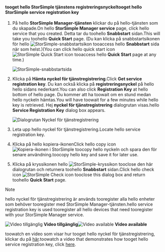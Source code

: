 <!--author=alkohli last changed: 9/17/15-->

#### <a name="tooget-hello-storsimple-service-registration-key"></a><span data-ttu-id="10611-101">tooget hello StorSimple tjänstens registreringsnyckel</span><span class="sxs-lookup"><span data-stu-id="10611-101">tooget hello StorSimple service registration key</span></span>
1. <span data-ttu-id="10611-102">På hello **StorSimple Manager-tjänsten** klickar du på hello-tjänsten som du skapade.</span><span class="sxs-lookup"><span data-stu-id="10611-102">On hello **StorSimple Manager service** page, click hello service that you created.</span></span> <span data-ttu-id="10611-103">Detta tar du toohello **Snabbstart** sidan.</span><span class="sxs-lookup"><span data-stu-id="10611-103">This will take you toohello **Quick Start** page.</span></span> <span data-ttu-id="10611-104">(Du kan klicka på snabbstartsikonen för hello ![StorSimple-snabbstartsikon ](./media/storsimple-get-service-registration-key/HCS_QuickStartIcon-include.png) tooaccess hello **Snabbstart** sida när som helst.)</span><span class="sxs-lookup"><span data-stu-id="10611-104">(You can click hello quick start icon ![StorSimple Quick Start icon ](./media/storsimple-get-service-registration-key/HCS_QuickStartIcon-include.png) tooaccess hello **Quick Start** page at any time.)</span></span>
   
     ![StorSimple-snabbstartsida](./media/storsimple-get-service-registration-key/HCS_ServiceQuickStart-include.png)
2. <span data-ttu-id="10611-106">Klicka på **Hämta nyckel för tjänstregistrering**.</span><span class="sxs-lookup"><span data-stu-id="10611-106">Click **Get service registration key**.</span></span> <span data-ttu-id="10611-107">Du kan också klicka på **registreringsnyckel** på hello hello sidans nederkant.</span><span class="sxs-lookup"><span data-stu-id="10611-107">You can also click **Registration Key** at hello bottom of hello page.</span></span> <span data-ttu-id="10611-108">Du kommer att ha toowait om en stund medan hello nyckeln hämtas.</span><span class="sxs-lookup"><span data-stu-id="10611-108">You will have toowait for a few minutes while hello key is retrieved.</span></span> <span data-ttu-id="10611-109">Hej **nyckel för tjänstregistrering** dialogrutan visas.</span><span class="sxs-lookup"><span data-stu-id="10611-109">hello **Service Registration Key** dialog box appears.</span></span>
   
     ![Dialogrutan Nyckel för tjänstregistrering](./media/storsimple-get-service-registration-key/HCS_GetServiceRegistrationKey-include.png)
3. <span data-ttu-id="10611-111">Leta upp hello nyckel för tjänstregistrering.</span><span class="sxs-lookup"><span data-stu-id="10611-111">Locate hello service registration key.</span></span>
4. <span data-ttu-id="10611-112">Klicka på hello kopiera-ikonen</span><span class="sxs-lookup"><span data-stu-id="10611-112">Click hello copy icon</span></span> ![Kopiera-ikonen i StorSimple](./media/storsimple-get-service-registration-key/HCS_CopyIcon-include.png) <span data-ttu-id="10611-114">toocopy hello nyckeln och spara den för senare användning.</span><span class="sxs-lookup"><span data-stu-id="10611-114">toocopy hello key and save it for later use.</span></span>
5. <span data-ttu-id="10611-115">Klicka på kryssikonen hello ![StorSimple-kryssikon](./media/storsimple-get-service-registration-key/HCS_CheckIcon-include.png) tooclose den här dialogrutan och returnera toohello **Snabbstart** sidan.</span><span class="sxs-lookup"><span data-stu-id="10611-115">Click hello check icon ![StorSimple Check icon](./media/storsimple-get-service-registration-key/HCS_CheckIcon-include.png) tooclose this dialog box and return toohello **Quick Start** page.</span></span>

> [!NOTE]
> <span data-ttu-id="10611-116">hello nyckel för tjänstregistrering är används tooregister alla hello enheter som behöver tooregister med StorSimple Manager-tjänsten.</span><span class="sxs-lookup"><span data-stu-id="10611-116">hello service registration key is used tooregister all hello devices that need tooregister with your StorSimple Manager service.</span></span>
> 
> 

<span data-ttu-id="10611-117">![Video tillgänglig](./media/storsimple-get-service-registration-key/Video_icon.png) **Video tillgänglig**</span><span class="sxs-lookup"><span data-stu-id="10611-117">![Video available](./media/storsimple-get-service-registration-key/Video_icon.png) **Video available**</span></span>

<span data-ttu-id="10611-118">toowatch en video som visar hur tooget hello nyckel för tjänstregistrering, klickar du på [här](https://azure.microsoft.com/documentation/videos/get-the-service-registration-key/).</span><span class="sxs-lookup"><span data-stu-id="10611-118">toowatch a video that demonstrates how tooget hello service registration key, click [here](https://azure.microsoft.com/documentation/videos/get-the-service-registration-key/).</span></span>

